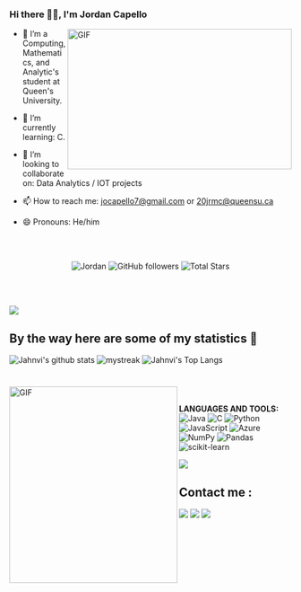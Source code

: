 ### Hi there 👋🏻, I'm Jordan Capello <br/>


<a target="_blank">
  <img align="right" height="250" width="400" alt="GIF" src="https://github.com/jocapello/Jordan Capello/blob/main/code.gif">
</a>

- 🔭 I’m a Computing, Mathematics, and Analytic's student at Queen's University.

- 🌱 I’m currently learning: C.
- 👯 I’m looking to collaborate on: Data Analytics / IOT projects 
- 📫 How to reach me: jocapello7@gmail.com or 20jrmc@queensu.ca
- 😄 Pronouns: He/him



</br>
</br>
<p align="center" >  
  <img src="https://komarev.com/ghpvc/?username=jocapello" alt=" Jordan" />
  <img alt="GitHub followers" src="https://img.shields.io/github/followers/jocapello?label=Followers&style=social"> 
  <img src="https://img.shields.io/github/stars/jocapello?label=Stars" alt="Total Stars">
</p>

<br/>
<br/>

<img src="https://user-images.githubusercontent.com/73097560/115834477-dbab4500-a447-11eb-908a-139a6edaec5c.gif"></a>

## By the way here are some of my statistics 🚀
![Jahnvi's github stats](https://github-readme-stats.vercel.app/api?username=jocapello&show_icons=true&theme=radical)
<img src="https://github-readme-streak-stats.herokuapp.com/?user=jocapello&theme=tokyonight" alt="mystreak"/>
![Jahnvi's Top Langs](https://github-readme-stats.vercel.app/api/top-langs/?username=jocapello&theme=tokyonight&layout=compact)


#

<a target="_blank"><img align="left" height="350" width="300" alt="GIF" src="https://github.com/jocapello/jocapello/blob/main/github.gif"></a>
<br/>


**LANGUAGES AND TOOLS:**  
<img alt="Java" src="https://img.shields.io/badge/java-%23ED8B00.svg?&style=for-the-badge&logo=java&logoColor=white"/> 
<img alt="C" src="https://img.shields.io/badge/c%20-%2300599C.svg?&style=for-the-badge&logo=c&logoColor=white"/>
<img alt="Python" src="https://img.shields.io/badge/python%20-%2314354C.svg?&style=for-the-badge&logo=python&logoColor=white"/> 
<img alt="JavaScript" src="https://img.shields.io/badge/javascript%20-%23323330.svg?&style=for-the-badge&logo=javascript&logoColor=%23F7DF1E"/>
<img alt="Azure" src="https://img.shields.io/badge/azure-%230072C6.svg?style=for-the-badge&logo=microsoftazure&logoColor=white">
<img alt="NumPy" src="https://img.shields.io/badge/numpy%20-%23013243.svg?&style=for-the-badge&logo=numpy&logoColor=white" />
<img alt="Pandas" src="https://img.shields.io/badge/pandas-%23150458.svg?style=for-the-badge&logo=pandas&logoColor=white"/>
<img alt="scikit-learn" src="https://img.shields.io/badge/scikit--learn-%23F7931E.svg?style=for-the-badge&logo=scikit-learn&logoColor=white">


<a href="https://www.youtube.com/watch?v=dQw4w9WgXcQ"><img src="https://user-images.githubusercontent.com/73097560/115834477-dbab4500-a447-11eb-908a-139a6edaec5c.gif"></a>

<!--
##  💹 Contribution Graph

<a href="https://github.com/jocapello"><img alt="Activity Graph" src="https://activity-graph.herokuapp.com/graph?username=jocapello&bg_color=1F222E&color=F8D866&line=F85D7F&point=FFFFFF&hide_border=true" /></a>
<Br>
 
-->

## Contact me : 
  
[![](https://img.shields.io/badge/linkedin-%230077B5.svg?&style=for-the-badge&logo=linkedin&logoColor=white)](https://www.linkedin.com/in/jordancapello/)
[![](https://img.shields.io/badge/Gmail-D14836?style=for-the-badge&logo=gmail&logoColor=white)](mailto:jocapello7@gmail.com)
[![](https://img.shields.io/badge/Microsoft_Outlook-0078D4?style=for-the-badge&logo=microsoft-outlook&logoColor=white)](mailto:20jrmc@queensu.ca)